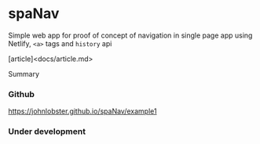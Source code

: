 # spaNav

Simple web app for proof of concept of navigation in single page app using Netlify, `<a>` tags and `history` api

[article]<docs/article.md>

Summary


### Github

https://johnlobster.github.io/spaNav/example1

### Under development

